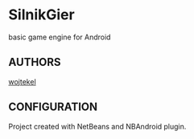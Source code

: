 # SilnikGier
basic game engine for Android

## AUTHORS
[wojtekel](http://mojemiejsce-wojtekel.rhcloud.com)

## CONFIGURATION
Project created with NetBeans and NBAndroid plugin.

